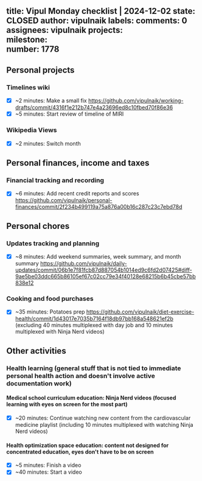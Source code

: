 title:	Vipul Monday checklist | 2024-12-02
state:	CLOSED
author:	vipulnaik
labels:	
comments:	0
assignees:	vipulnaik
projects:	
milestone:	
number:	1778
--
## Personal projects

### Timelines wiki

- [x] ~2 minutes: Make a small fix https://github.com/vipulnaik/working-drafts/commit/4316f1e212b747e4a23696ed8c10fbed70f86e36
- [x] ~5 minutes: Start review of timeline of MIRI

### Wikipedia Views

- [x] ~2 minutes: Switch month

## Personal finances, income and taxes

### Financial tracking and recording

- [x] ~6 minutes: Add recent credit reports and scores https://github.com/vipulnaik/personal-finances/commit/2f234b499119a75a876a00b16c287c23c7ebd78d

## Personal chores

### Updates tracking and planning

- [x] ~8 minutes: Add weekend summaries, week summary, and month summary https://github.com/vipulnaik/daily-updates/commit/06b1e7f81fcb87d887054b1014ed9c6fd2d07425#diff-9ae5be03ddc665b86105ef67c02cc79e34f40128e68215b6b45cbe57bb838e12

### Cooking and food purchases

- [x] ~35 minutes: Potatoes prep https://github.com/vipulnaik/diet-exercise-health/commit/1d43017e7035b7164f18db97bb168a548621ef2b (excluding 40 minutes multiplexed with day job and 10 minutes multiplexed with Ninja Nerd videos)

## Other activities

### Health learning (general stuff that is not tied to immediate personal health action and doesn't involve active documentation work)

#### Medical school curriculum education: Ninja Nerd videos (focused learning with eyes on screen for the most part)

- [x] ~20 minutes: Continue watching new content from the cardiovascular medicine playlist (including 10 minutes multiplexed with watching Ninja Nerd videos)

#### Health optimization space education: content not designed for concentrated education, eyes don't have to be on screen

- [x] ~5 minutes: Finish a video
- [x] ~40 minutes: Start a video
